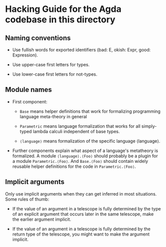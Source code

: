 Hacking Guide for the Agda codebase in this directory
=====================================================

Naming conventions
------------------

 * Use fullish words for exported identifiers
   (bad: E, okish: Expr, good: Expression).

 * Use upper-case first letters for types.

 * Use lower-case first letters for not-types.

Module names
------------

 * First component:

     - `Base` means helper definitions that work for
       formalizing programming language meta-theory in general

     - `Parametric` means language formalization that works for
       all simply-typed lambda calculi independent of base types.

     - `⟨language⟩` means formalization of the specific
       language ⟨language⟩.

 * Further components explain what aspect of a language's
   metatheory is formalized. A module `⟨language⟩.⟨Foo⟩` should
   probably be a plugin for a module `Parametric.⟨Foo⟩`. And
   `Base.⟨Foo⟩` should contain widely reusable helper definitions
   for the code in `Parametric.⟨Foo⟩`.

Implicit arguments
------------------

Only use implicit arguments when they can get inferred in most
situations. Some rules of thumb:

 * If the value of an argument in a telescope is fully determined
   by the type of an explicit argument that occurs later in the
   same telescope, make the earlier argument implicit.

 * If the value of an argument in a telescope is fully determined
   by the return type of the telescope, you might want to make
   the argument implicit.
